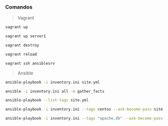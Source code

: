 
### Comandos

> Vagrant

```bash
vagrant up 
```

```bash
vagrant up server1
```

```bash
vagrant destroy
```

```bash
vagrant reload
```

```bash
vagrant ssh ansiblesrv
```

> Ansible

```bash
ansible-playbook -i inventory.ini site.yml
```

```bash
ansible -i inventory.ini all -m gather_facts
```

```bash
ansible-playbook --list-tags site.yml
```

```bash
ansible-playbook -i inventory.ini --tags centos --ask-become-pass site.yml
```

```bash
ansible-playbook -i inventory.ini --tags "apache,db" --ask-become-pass site.yml
```
